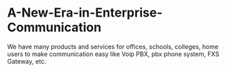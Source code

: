 # A-New-Era-in-Enterprise-Communication
We have many products and services for offices, schools, colleges, home users to make communication easy like Voip PBX, pbx phone system, FXS Gateway, etc.
